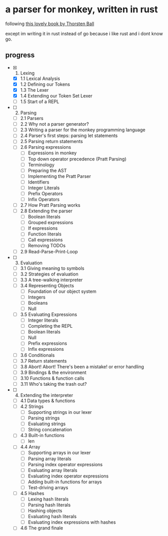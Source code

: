 # a parser for monkey, written in rust

following [this lovely book by Thorsten Ball](https://interpreterbook.com/)

except im writing it in rust instead of go because i like rust and i dont know
go.

## progress

- [x] 1. Lexing
    - [x] 1.1 Lexical Analysis
    - [x] 1.2 Defining our Tokens
    - [x] 1.3 The Lexer
    - [x] 1.4 Extending our Token Set Lexer
    - [ ] 1.5 Start of a REPL
- [ ] 2. Parsing
    - [ ] 2.1 Parsers
    - [ ] 2.2 Why not a parser generator?
    - [ ] 2.3 Writing a parser for the monkey programming language
    - [ ] 2.4 Parser's first steps: parsing let statements
    - [ ] 2.5 Parsing return statements
    - [ ] 2.6 Parsing expressions
        - [ ] Expressions in monkey
        - [ ] Top down operator precedence (Pratt Parsing)
        - [ ] Terminology
        - [ ] Preparing the AST
        - [ ] Implementing the Pratt Parser
        - [ ] Identifiers
        - [ ] Integer Literals
        - [ ] Prefix Operators
        - [ ] Infix Operators
    - [ ] 2.7 How Pratt Parsing works
    - [ ] 2.8 Extending the parser
        - [ ] Boolean literals
        - [ ] Grouped expressions
        - [ ] If expressions
        - [ ] Function literals
        - [ ] Call expressions
        - [ ] Removing TODOs
    - [ ] 2.9 Read-Parse-Print-Loop
- [ ] 3. Evaluation
    - [ ] 3.1 Giving meaning to symbols
    - [ ] 3.2 Strategies of evaluation
    - [ ] 3.3 A tree-walking interpreter
    - [ ] 3.4 Representing Objects
        - [ ] Foundation of our object system
        - [ ] Integers
        - [ ] Booleans
        - [ ] Null
    - [ ] 3.5 Evaluating Expressions
        - [ ] Integer literals
        - [ ] Completing the REPL
        - [ ] Boolean literals
        - [ ] Null
        - [ ] Prefix expressions
        - [ ] Infix expressions
    - [ ] 3.6 Conditionals
    - [ ] 3.7 Return statements
    - [ ] 3.8 Abort! Abort! There's been a mistake! or error handling
    - [ ] 3.9 Bindings & the environment
    - [ ] 3.10 Functions & function calls
    - [ ] 3.11 Who's taking the trash out?
- [ ] 4. Extending the interpreter
    - [ ] 4.1 Data types & functions
    - [ ] 4.2 Strings
        - [ ] Supporting strings in our lexer
        - [ ] Parsing strings
        - [ ] Evaluating strings
        - [ ] String concatenation
    - [ ] 4.3 Built-in functions
        - [ ] len
    - [ ] 4.4 Array
        - [ ] Supporting arrays in our lexer
        - [ ] Parsing array literals
        - [ ] Parsing index operator expressions
        - [ ] Evaluating array literals
        - [ ] Evaluating index operator expressions
        - [ ] Adding built-in functions for arrays
        - [ ] Test-driving arrays
    - [ ] 4.5 Hashes
        - [ ] Lexing hash literals
        - [ ] Parsing hash literals
        - [ ] Hashing objects
        - [ ] Evaluating hash literals
        - [ ] Evaluating index expressions with hashes
    - [ ] 4.6 The grand finale
